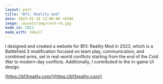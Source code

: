 ```yaml
---
layout: post
title: "Bf3: Reality mod"
date: 2023-01-10 12:00:00 +0200
image: /assets/img/card-rm.jpg
made_in: 2023
made_with: Jekyll
---
```


I designed and created a website for Bf3: Reality Mod in 2023, which is a Battlefield 3 modification focused on team play, communication, and combined arms, set in real-world conflicts starting from the end of the Cold War to modern-day conflicts. Additionally, I contributed to the in-game UI design.

[https://bf3reality.com/](https://bf3reality.com/)
